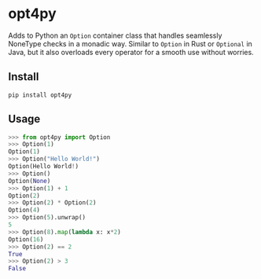 # opt4py

Adds to Python an `Option` container class that handles seamlessly NoneType checks in a monadic way. Similar to `Option`
in Rust or `Optional` in Java, but it also overloads every operator for a smooth use without worries.

## Install
```commandline
pip install opt4py
```

## Usage
```python
>>> from opt4py import Option
>>> Option(1)
Option(1)
>>> Option("Hello World!")
Option(Hello World!)
>>> Option()
Option(None)
>>> Option(1) + 1
Option(2)
>>> Option(2) * Option(2)
Option(4)
>>> Option(5).unwrap()
5
>>> Option(8).map(lambda x: x*2)
Option(16)
>>> Option(2) == 2
True
>>> Option(2) > 3
False
```